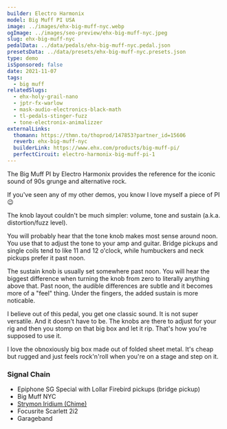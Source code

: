 ```yaml
---
builder: Electro Harmonix
model: Big Muff PI USA
image: ../images/ehx-big-muff-nyc.webp
ogImage: ../images/seo-preview/ehx-big-muff-nyc.jpeg
slug: ehx-big-muff-nyc
pedalData: ../data/pedals/ehx-big-muff-nyc.pedal.json
presetsData: ../data/presets/ehx-big-muff-nyc.presets.json
type: demo
isSponsored: false
date: 2021-11-07
tags:
  - big muff
relatedSlugs:
  - ehx-holy-grail-nano
  - jptr-fx-warlow
  - mask-audio-electronics-black-math
  - tl-pedals-stinger-fuzz
  - tone-electronix-animalizzer
externalLinks:
  thomann: https://thmn.to/thoprod/147853?partner_id=15606
  reverb: ehx-big-muff-nyc
  builderLink: https://www.ehx.com/products/big-muff-pi/
  perfectCircuit: electro-harmonix-big-muff-pi-1
---
```


The Big Muff PI by Electro Harmonix provides the reference for the iconic sound of 90s grunge and alternative rock.

If you've seen any of my other demos, you know I love myself a piece of PI 😉

The knob layout couldn't be much simpler: volume, tone and sustain (a.k.a. distortion/fuzz level).

You will probably hear that the tone knob makes most sense around noon. You use that to adjust the tone to your amp and guitar. Bridge pickups and single coils tend to like 11 and 12 o'clock, while humbuckers and neck pickups prefer it past noon.

The sustain knob is usually set somewhere past noon. You will hear the biggest difference when turning the knob from zero to literally anything above that. Past noon, the audible differences are subtle and it becomes more of a "feel" thing. Under the fingers, the added sustain is more noticable.

I believe out of this pedal, you get one classic sound. It is not super versatile. And it doesn't have to be. The knobs are there to adjust for your rig and then you stomp on that big box and let it rip. That's how you're supposed to use it.

I love the obnoxiously big box made out of folded sheet metal. It's cheap but rugged and just feels rock'n'roll when you're on a stage and step on it.

### Signal Chain

- Epiphone SG Special with Lollar Firebird pickups (bridge pickup)
- Big Muff NYC
- [Strymon Iridium (Chime)](/demos/strymon-iridium)
- Focusrite Scarlett 2i2
- Garageband
